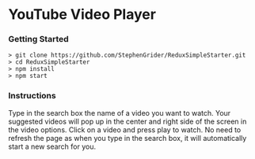 # YouTube Video Player

### Getting Started

```
> git clone https://github.com/StephenGrider/ReduxSimpleStarter.git
> cd ReduxSimpleStarter
> npm install
> npm start
```

### Instructions

Type in the search box the name of a video you want to watch. Your suggested videos will pop up in the center and right side of the screen in the video options. Click on a video and press play to watch. No need to refresh the page as when you type in the search box, it will automatically start a new search for you. 
